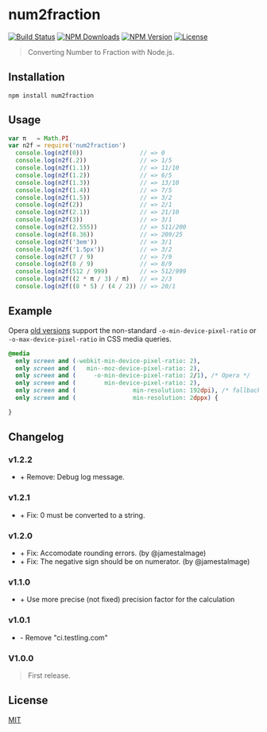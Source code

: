 # num2fraction

[![Build Status](https://travis-ci.org/yisibl/num2fraction.svg)](https://travis-ci.org/yisibl/num2fraction) 
[![NPM Downloads](https://img.shields.io/npm/dm/num2fraction.svg?style=flat)](https://www.npmjs.com/package/num2fraction) 
[![NPM Version](http://img.shields.io/npm/v/num2fraction.svg?style=flat)](https://www.npmjs.com/package/num2fraction) 
[![License](https://img.shields.io/npm/l/num2fraction.svg?style=flat)](http://opensource.org/licenses/MIT) 

> Converting Number to Fraction with Node.js.

## Installation

```console
npm install num2fraction
```

## Usage

```js
var π   = Math.PI
var n2f = require('num2fraction')
  console.log(n2f(0))                // => 0
  console.log(n2f(.2))               // => 1/5
  console.log(n2f(1.1))              // => 11/10
  console.log(n2f(1.2))              // => 6/5
  console.log(n2f(1.3))              // => 13/10
  console.log(n2f(1.4))              // => 7/5
  console.log(n2f(1.5))              // => 3/2
  console.log(n2f(2))                // => 2/1
  console.log(n2f(2.1))              // => 21/10
  console.log(n2f(3))                // => 3/1
  console.log(n2f(2.555))            // => 511/200
  console.log(n2f(8.36))             // => 209/25
  console.log(n2f('3em'))            // => 3/1
  console.log(n2f('1.5px'))          // => 3/2
  console.log(n2f(7 / 9)             // => 7/9
  console.log(n2f(8 / 9)             // => 8/9
  console.log(n2f(512 / 999)         // => 512/999
  console.log(n2f((2 * π / 3) / π)   // => 2/3
  console.log(n2f((8 * 5) / (4 / 2)) // => 20/1
```

## Example

Opera [old versions](http://www.opera.com/docs/specs/presto28/css/o-vendor/) support the non-standard `-o-min-device-pixel-ratio` or `-o-max-device-pixel-ratio` in CSS media queries.

```css
@media
  only screen and (-webkit-min-device-pixel-ratio: 2),
  only screen and (   min--moz-device-pixel-ratio: 2),
  only screen and (     -o-min-device-pixel-ratio: 2/1), /* Opera */
  only screen and (        min-device-pixel-ratio: 2),
  only screen and (                min-resolution: 192dpi), /* fallback */
  only screen and (                min-resolution: 2dppx) { 

}
```

## Changelog

### v1.2.2

* \+ Remove: Debug log message.

### v1.2.1

* \+ Fix: 0 must be converted to a string.

### v1.2.0

* \+ Fix: Accomodate rounding errors. (by @jamestalmage)
* \+ Fix: The negative sign should be on numerator. (by @jamestalmage)

### v1.1.0

* \+ Use more precise (not fixed) precision factor for the calculation

### v1.0.1

* \- Remove "ci.testling.com"

### V1.0.0

> First release.

## License

[MIT](LICENSE)
